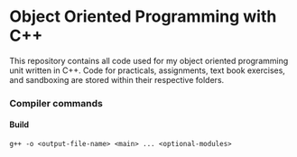 # Object Oriented Programming with C++
This repository contains all code used for my object oriented programming unit written in C++. Code for practicals, assignments, text book exercises, and sandboxing are stored within their respective folders.

### Compiler commands
#### Build
`g++ -o <output-file-name> <main> ... <optional-modules>`